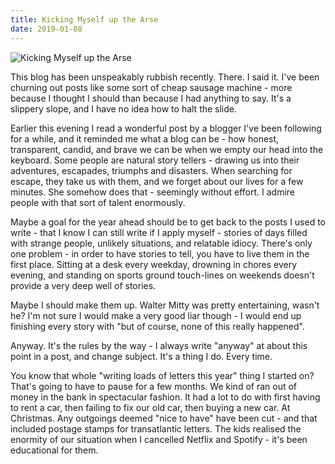 ```yaml
---
title: Kicking Myself up the Arse
date: 2019-01-08
---
```


![Kicking Myself up the Arse](https://source.unsplash.com/4v9Kk01mEbY/1600x900)

This blog has been unspeakably rubbish recently. There. I said it. I've been churning out posts like some sort of cheap sausage machine - more because I thought I should than because I had anything to say. It's a slippery slope, and I have no idea how to halt the slide.

Earlier this evening I read a wonderful post by a blogger I've been following for a while, and it reminded me what a blog can be - how honest, transparent, candid, and brave we can be when we empty our head into the keyboard. Some people are natural story tellers - drawing us into their adventures, escapades, triumphs and disasters. When searching for escape, they take us with them, and we forget about our lives for a few minutes. She somehow does that - seemingly without effort. I admire people with that sort of talent enormously.

Maybe a goal for the year ahead should be to get back to the posts I used to write - that I know I can still write if I apply myself - stories of days filled with strange people, unlikely situations, and relatable idiocy. There's only one problem - in order to have stories to tell, you have to live them in the first place. Sitting at a desk every weekday, drowning in chores every evening, and standing on sports ground touch-lines on weekends doesn't provide a very deep well of stories.

Maybe I should make them up. Walter Mitty was pretty entertaining, wasn't he? I'm not sure I would make a very good liar though - I would end up finishing every story with "but of course, none of this really happened".

Anyway. It's the rules by the way - I always write "anyway" at about this point in a post, and change subject. It's a thing I do. Every time.

You know that whole "writing loads of letters this year" thing I started on? That's going to have to pause for a few months. We kind of ran out of money in the bank in spectacular fashion. It had a lot to do with first having to rent a car, then failing to fix our old car, then buying a new car. At Christmas. Any outgoings deemed "nice to have" have been cut - and that included postage stamps for transatlantic letters. The kids realised the enormity of our situation when I cancelled Netflix and Spotify - it's been educational for them.